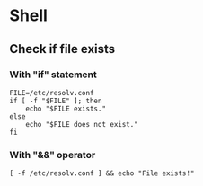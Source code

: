 # Shell

## Check if file exists

### With "if" statement

```text
FILE=/etc/resolv.conf
if [ -f "$FILE" ]; then
    echo "$FILE exists."
else 
    echo "$FILE does not exist."
fi
```

### With "&&" operator

```text
[ -f /etc/resolv.conf ] && echo "File exists!"
```



